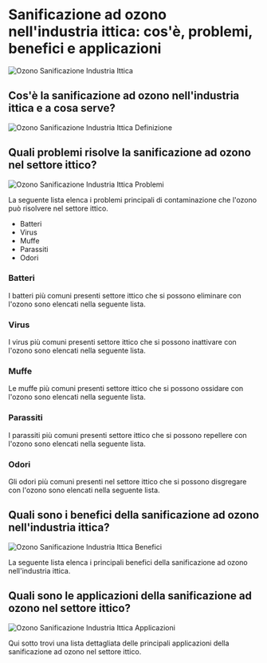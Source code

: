 # Sanificazione ad ozono nell'industria ittica: cos'è, problemi, benefici e applicazioni

![Ozono Sanificazione Industria Ittica](/assets/images/ozono-sanificazione-industria-ittica.jpg)

<!-- content -->

## Cos'è la sanificazione ad ozono nell'industria ittica e a cosa serve?

<!-- content -->

![Ozono Sanificazione Industria Ittica Definizione](/assets/images/ozono-sanificazione-industria-ittica-definizione.jpg)

## Quali problemi risolve la sanificazione ad ozono nel settore ittico?

<!-- content -->

![Ozono Sanificazione Industria Ittica Problemi](/assets/images/ozono-sanificazione-industria-ittica-problemi.jpg)

La seguente lista elenca i problemi principali di contaminazione che l'ozono può risolvere nel settore ittico.

- Batteri
- Virus
- Muffe
- Parassiti
- Odori

### Batteri

<!-- content -->

I batteri più comuni presenti settore ittico che si possono eliminare con l'ozono sono elencati nella seguente lista.

<!-- list -->

### Virus

<!-- content -->

I virus più comuni presenti settore ittico che si possono inattivare con l'ozono sono elencati nella seguente lista.

<!-- list -->

### Muffe

<!-- content -->

Le muffe più comuni presenti settore ittico che si possono ossidare con l'ozono sono elencati nella seguente lista.

<!-- list -->

### Parassiti

<!-- content -->

I parassiti più comuni presenti settore ittico che si possono repellere con l'ozono sono elencati nella seguente lista.

<!-- list -->

### Odori

<!-- content -->

Gli odori più comuni presenti nel settore ittico che si possono disgregare con l'ozono sono elencati nella seguente lista.

<!-- list -->

## Quali sono i benefici della sanificazione ad ozono nell'industria ittica?

<!-- content -->

![Ozono Sanificazione Industria Ittica Benefici](/assets/images/ozono-sanificazione-industria-ittica-benefici.jpg)

La seguente lista elenca i principali benefici della sanificazione ad ozono nell'industria ittica.

<!-- list -->

## Quali sono le applicazioni della sanificazione ad ozono nel settore ittico?

<!-- content -->

![Ozono Sanificazione Industria Ittica Applicazioni](/assets/images/ozono-sanificazione-industria-ittica-applicazioni.jpg)

Qui sotto trovi una lista dettagliata delle principali applicazioni della sanificazione ad ozono nel settore ittico.

<!-- list -->



